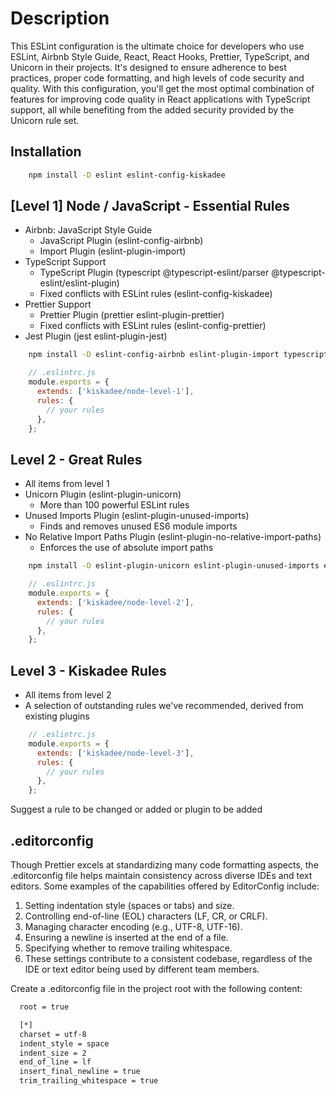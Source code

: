 # Description

This ESLint configuration is the ultimate choice for developers who use ESLint, Airbnb Style Guide, React, React Hooks, Prettier, TypeScript, and Unicorn in their projects. It's designed to ensure adherence to best practices, proper code formatting, and high levels of code security and quality. With this configuration, you'll get the most optimal combination of features for improving code quality in React applications with TypeScript support, all while benefiting from the added security provided by the Unicorn rule set.

## Installation

```bash
    npm install -D eslint eslint-config-kiskadee
```

## [Level 1] Node / JavaScript - Essential Rules

- Airbnb: JavaScript Style Guide
  - JavaScript Plugin (eslint-config-airbnb)
  - Import Plugin (eslint-plugin-import)
- TypeScript Support
  - TypeScript Plugin (typescript @typescript-eslint/parser @typescript-eslint/eslint-plugin)
  - Fixed conflicts with ESLint rules (eslint-config-kiskadee)
- Prettier Support
  - Prettier Plugin (prettier eslint-plugin-prettier)
  - Fixed conflicts with ESLint rules (eslint-config-prettier)
- Jest Plugin (jest eslint-plugin-jest)

```bash
    npm install -D eslint-config-airbnb eslint-plugin-import typescript @typescript-eslint/parser @typescript-eslint/eslint-plugin prettier eslint-plugin-prettier eslint-config-prettier jest eslint-plugin-jest
```

```javascript
    // .eslintrc.js
    module.exports = {
      extends: ['kiskadee/node-level-1'],
      rules: {
        // your rules
      },
    };
```

## Level 2 - Great Rules

- All items from level 1
- Unicorn Plugin (eslint-plugin-unicorn)
  - More than 100 powerful ESLint rules
- Unused Imports Plugin (eslint-plugin-unused-imports)
  - Finds and removes unused ES6 module imports
- No Relative Import Paths Plugin (eslint-plugin-no-relative-import-paths)
  - Enforces the use of absolute import paths

```bash
    npm install -D eslint-plugin-unicorn eslint-plugin-unused-imports eslint-plugin-no-relative-import-paths
```

```javascript
    // .eslintrc.js
    module.exports = {
      extends: ['kiskadee/node-level-2'],
      rules: {
        // your rules
      },
    };
```

## Level 3 - Kiskadee Rules

- All items from level 2
- A selection of outstanding rules we've recommended, derived from existing plugins

```javascript
    // .eslintrc.js
    module.exports = {
      extends: ['kiskadee/node-level-3'],
      rules: {
        // your rules
      },
    };
```

Suggest a rule to be changed or added or plugin to be added

## .editorconfig

Though Prettier excels at standardizing many code formatting aspects, the .editorconfig file helps maintain consistency across diverse IDEs and text editors. Some examples of the capabilities offered by EditorConfig include:

1. Setting indentation style (spaces or tabs) and size.
2. Controlling end-of-line (EOL) characters (LF, CR, or CRLF).
3. Managing character encoding (e.g., UTF-8, UTF-16).
4. Ensuring a newline is inserted at the end of a file.
5. Specifying whether to remove trailing whitespace.
6. These settings contribute to a consistent codebase, regardless of the IDE or text editor being used by different team members.

Create a .editorconfig file in the project root with the following content:

```bash
  root = true

  [*]
  charset = utf-8
  indent_style = space
  indent_size = 2
  end_of_line = lf
  insert_final_newline = true
  trim_trailing_whitespace = true
```
